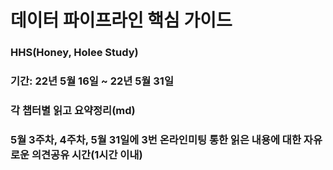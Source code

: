 # 데이터 파이프라인 핵심 가이드
### HHS(Honey, Holee Study)
### 기간: 22년 5월 16일 ~ 22년 5월 31일
### 각 챕터별 읽고 요약정리(md)
### 5월 3주차, 4주차, 5월 31일에 3번 온라인미팅 통한 읽은 내용에 대한 자유로운 의견공유 시간(1시간 이내)  

